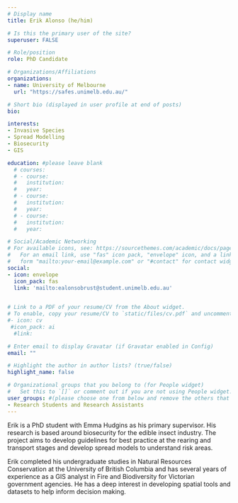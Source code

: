 ```yaml
---
# Display name
title: Erik Alonso (he/him)

# Is this the primary user of the site?
superuser: FALSE

# Role/position
role: PhD Candidate

# Organizations/Affiliations
organizations:
- name: University of Melbourne
  url: "https://safes.unimelb.edu.au/"

# Short bio (displayed in user profile at end of posts)
bio: 

interests:
- Invasive Species
- Spread Modelling
- Biosecurity
- GIS

education: #please leave blank
  # courses:
  # - course:
  #   institution:
  #   year:
  # - course:
  #   institution:
  #   year:
  # - course:
  #   institution:
  #   year:

# Social/Academic Networking
# For available icons, see: https://sourcethemes.com/academic/docs/page-builder/#icons
#   For an email link, use "fas" icon pack, "envelope" icon, and a link in the
#   form "mailto:your-email@example.com" or "#contact" for contact widget.
social:
- icon: envelope
  icon_pack: fas
  link: 'mailto:ealonsobrust@student.unimelb.edu.au'

  
# Link to a PDF of your resume/CV from the About widget.
# To enable, copy your resume/CV to `static/files/cv.pdf` and uncomment the lines below.
#- icon: cv
 #icon_pack: ai
  #link: 

# Enter email to display Gravatar (if Gravatar enabled in Config)
email: ""

# Highlight the author in author lists? (true/false)
highlight_name: false

# Organizational groups that you belong to (for People widget)
#   Set this to `[]` or comment out if you are not using People widget.
user_groups: #(please choose one from below and remove the others that aren't needed)
- Research Students and Research Assistants
---
```



Erik is a PhD student with Emma Hudgins as his primary supervisor. His research is based around biosecurity for the edible insect industry. The project aims to develop guidelines for best practice at the rearing and transport stages and develop spread models to understand risk areas.

Erik completed his undergraduate studies in Natural Resources Conservation at the University of British Columbia and has several years of experience as a GIS analyst in Fire and Biodiversity for Victorian government agencies. He has a deep interest in developing spatial tools and datasets to help inform decision making.